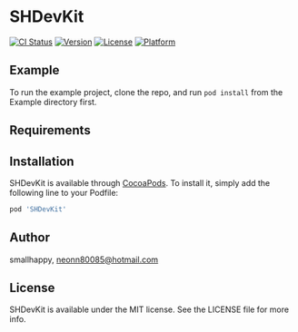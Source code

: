 # SHDevKit

[![CI Status](https://img.shields.io/travis/smallhappy/SHDevKit.svg?style=flat)](https://travis-ci.org/smallhappy/SHDevKit)
[![Version](https://img.shields.io/cocoapods/v/SHDevKit.svg?style=flat)](https://cocoapods.org/pods/SHDevKit)
[![License](https://img.shields.io/cocoapods/l/SHDevKit.svg?style=flat)](https://cocoapods.org/pods/SHDevKit)
[![Platform](https://img.shields.io/cocoapods/p/SHDevKit.svg?style=flat)](https://cocoapods.org/pods/SHDevKit)

## Example

To run the example project, clone the repo, and run `pod install` from the Example directory first.

## Requirements

## Installation

SHDevKit is available through [CocoaPods](https://cocoapods.org). To install
it, simply add the following line to your Podfile:

```ruby
pod 'SHDevKit'
```

## Author

smallhappy, neonn80085@hotmail.com

## License

SHDevKit is available under the MIT license. See the LICENSE file for more info.
